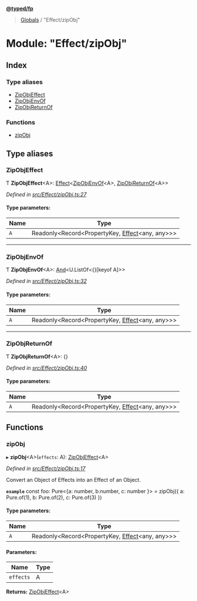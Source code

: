 **[@typed/fp](../README.md)**

> [Globals](../globals.md) / "Effect/zipObj"

# Module: "Effect/zipObj"

## Index

### Type aliases

* [ZipObjEffect](_effect_zipobj_.md#zipobjeffect)
* [ZipObjEnvOf](_effect_zipobj_.md#zipobjenvof)
* [ZipObjReturnOf](_effect_zipobj_.md#zipobjreturnof)

### Functions

* [zipObj](_effect_zipobj_.md#zipobj)

## Type aliases

### ZipObjEffect

Ƭ  **ZipObjEffect**\<A>: [Effect](_effect_effect_.effect.md)\<[ZipObjEnvOf](_effect_zipobj_.md#zipobjenvof)\<A>, [ZipObjReturnOf](_effect_zipobj_.md#zipobjreturnof)\<A>>

*Defined in [src/Effect/zipObj.ts:27](https://github.com/TylorS/typed-fp/blob/41076ce/src/Effect/zipObj.ts#L27)*

#### Type parameters:

Name | Type |
------ | ------ |
`A` | Readonly\<Record\<PropertyKey, [Effect](_effect_effect_.effect.md)\<any, any>>> |

___

### ZipObjEnvOf

Ƭ  **ZipObjEnvOf**\<A>: [And](_common_and_.md#and)\<U.ListOf\<{}[keyof A]>>

*Defined in [src/Effect/zipObj.ts:32](https://github.com/TylorS/typed-fp/blob/41076ce/src/Effect/zipObj.ts#L32)*

#### Type parameters:

Name | Type |
------ | ------ |
`A` | Readonly\<Record\<PropertyKey, [Effect](_effect_effect_.effect.md)\<any, any>>> |

___

### ZipObjReturnOf

Ƭ  **ZipObjReturnOf**\<A>: {}

*Defined in [src/Effect/zipObj.ts:40](https://github.com/TylorS/typed-fp/blob/41076ce/src/Effect/zipObj.ts#L40)*

#### Type parameters:

Name | Type |
------ | ------ |
`A` | Readonly\<Record\<PropertyKey, [Effect](_effect_effect_.effect.md)\<any, any>>> |

## Functions

### zipObj

▸ **zipObj**\<A>(`effects`: A): [ZipObjEffect](_effect_zipobj_.md#zipobjeffect)\<A>

*Defined in [src/Effect/zipObj.ts:17](https://github.com/TylorS/typed-fp/blob/41076ce/src/Effect/zipObj.ts#L17)*

Convert an Object of Effects into an Effect of an Object.

**`example`** 
const foo: Pure<{a: number, b:number, c: number }> = zipObj({
  a: Pure.of(1),
  b: Pure.of(2),
  c: Pure.of(3)
})

#### Type parameters:

Name | Type |
------ | ------ |
`A` | Readonly\<Record\<PropertyKey, [Effect](_effect_effect_.effect.md)\<any, any>>> |

#### Parameters:

Name | Type |
------ | ------ |
`effects` | A |

**Returns:** [ZipObjEffect](_effect_zipobj_.md#zipobjeffect)\<A>
